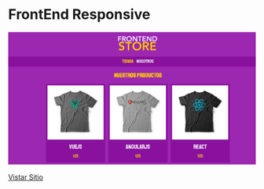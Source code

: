 <h1> FrontEnd Responsive</h1>

<img src="https://raw.githubusercontent.com/Lucianosc9927/CursoFullStackUdemy/main/FrontEndStore_inicio/Captura.PNG" alt="FrontStore preview">

<a href="https://tiendaonlinescl.netlify.app/" target="_blank">Vistar Sitio<a/>
